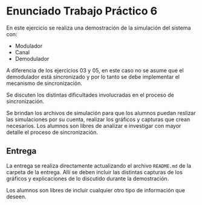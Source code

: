 # Enunciado Trabajo Práctico 6

En este ejercicio se realiza una demostración de la simulación del sistema con:
- Modulador
- Canal
- Demodulador

A diferencia de los ejercicios 03 y 05, en este caso no se asume
que el demodulador está sincronizado y por lo tanto se debe implementar
el mecanismo de sincronización.

Se discuten los distintas dificultades involucradas en el proceso de
sincronización.

Se brindan los archivos de simulación para que los alumnos puedan reslizar
las simulaciones por su cuenta, realizar los gráficos y capturas que
crean necesarios.
Los alumnos son libres de analizar e investigar con mayor detalle el proceso
de sincronización.

## Entrega

La entrega se realiza directamente actualizando el archivo `README.md`
de la carpeta de la entrega.
Allí se deben incluir las distintas capturas de los gráficos y explicaciones
de lo discutido durante la demostración.

Los alumnos son libres de incluir cualquier otro tipo de información que deseen.

